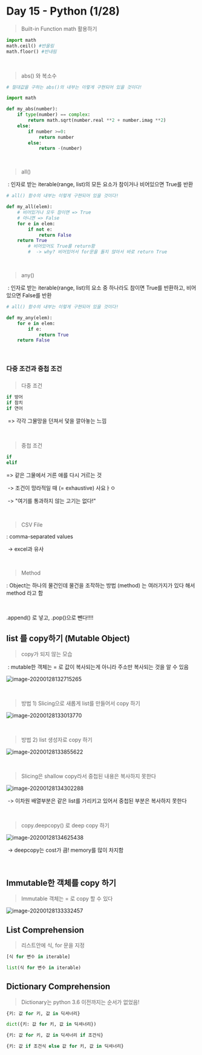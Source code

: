 # Day 15 - Python (1/28)



> Built-in Function math 활용하기

```python
import math
math.ceil() #반올림
math.floor() #반내림
```

<br/>



> abs() 와 복소수

```python
# 절대값을 구하는 abs()의 내부는 이렇게 구현되어 있을 것이다!

import math

def my_abs(number):
    if type(number) == complex:
        return math.sqrt(number.real **2 + number.imag **2)
    else:
        if number >=0:
            return number
        else:
            return -(number)
```



<br/>



> all()

​	: 인자로 받는 iterable(range, list)의 모든 요소가 참이거나 비어있으면 True를 반환



``` python
# all() 함수의 내부는 이렇게 구현되어 있을 것이다!

def my_all(elem):
    # 비어있거나 모두 참이면 => True
    # 아니면 => False
    for e in elem:
        if not e:
            return False
    return True
        # 비어있어도 True를 return함 
        #  -> why? 비어있어서 for문을 돌지 않아서 바로 return True
```



<br/>



> any()

​    : 인자로 받는 iterable(range, list)의 요소 중 하나라도 참이면 True를 반환하고, 비어있으면 False를 반환



``` python
# all() 함수의 내부는 이렇게 구현되어 있을 것이다!

def my_any(elem):
    for e in elem:
        if e:
            return True
    return False
```





<br/>







### 다중 조건과 중첩 조건

###  

> 다중 조건

```python
if 방어
if 참치
if 연어
```

​	=>  각각 그물망을 던져서 덫을 깔아놓는 느낌

<br/>



> 중첩 조건

```python
if      
elif
```

  => 같은 그물에서 거른 애를 다시 거르는 것

​          -> 조건이 망라적일 때 (= exhaustive) 사요ㅏㅇ

​          ->  "여기를 통과하지 않는 고기는 없다!"

<br/>



> CSV File

  : comma-separated values

​     -> excel과 유사

<br/>



> Method

   : Object는 하나의 물건인데 물건을 조작하는 방법 (method) 는 여러가지가 있다 해서 method 라고 함



<br/>



.append() 로 넣고, .pop()으로 뺀다!!!!





## list 를 copy하기   (Mutable Object)



> copy가 되지 않는 모습

​    : mutable한 객체는 = 로 값이 복사되는게 아니라 주소만 복사되는 것을 알 수 있음

![image-20200128132715265](images/image-20200128132715265.png)

<br/>



> 방법 1) Slicing으로 새롭게 list를 만들어서 copy 하기



![image-20200128133013770](images/image-20200128133013770.png)



<br/>



> 방법 2) list 생성자로 copy 하기

![image-20200128133855622](images/image-20200128133855622.png)



<br/>



> Slicing은 shallow copy라서 중첩된 내용은 복사하지 못한다

![image-20200128134302288](images/image-20200128134302288.png)

​			-> 이차원 배열부분은 같은 list를 가리키고 있어서 중첩된 부분은 복사하지 못한다

<br/>



> copy.deepcopy() 로 deep copy 하기



![image-20200128134625438](images/image-20200128134625438.png) 

​     -> deepcopy는 cost가 큼!  memory를 많이 차지함



<br/>



## Immutable한 객체를 copy 하기



> Immutable 객체는 = 로 copy 할 수 있다

![image-20200128133332457](images/image-20200128133332457.png)





## List Comprehension

> 리스트안에 식, for 문을 지정



```python
[식 for 변수 in iterable]

list(식 for 변수 in iterable)
```





## Dictionary Comprehension

> Dictionary는 python 3.6 이전까지는 순서가 없었음!



```python
{키: 값 for 키, 값 in 딕셔너리}

dict({키: 값 for 키, 값 in 딕셔너리})

{키: 값 for 키, 값 in 딕셔너리 if 조건식}

{키: 값 if 조건식 else 값 for 키, 값 in 딕셔너리}
```



